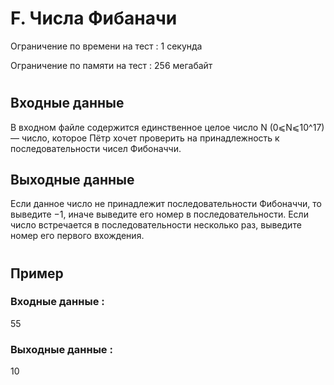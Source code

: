 # F. Числа Фибаначи
Ограничение по времени на тест : 1 секунда

Ограничение по памяти на тест : 256 мегабайт

#

## Входные данные
В входном файле содержится единственное целое число N (0⩽N⩽10^17) — число, которое Пётр хочет проверить на принадлежность к последовательности чисел Фибоначчи.

## Выходные данные
Если данное число не принадлежит последовательности Фибоначчи, то выведите −1, иначе выведите его номер в последовательности. Если число встречается в последовательности несколько раз, выведите номер его первого вхождения.

#

## Пример

### Входные данные :
55
### Выходные данные :
10